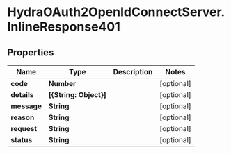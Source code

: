 # HydraOAuth2OpenIdConnectServer.InlineResponse401

## Properties
Name | Type | Description | Notes
------------ | ------------- | ------------- | -------------
**code** | **Number** |  | [optional] 
**details** | **[{String: Object}]** |  | [optional] 
**message** | **String** |  | [optional] 
**reason** | **String** |  | [optional] 
**request** | **String** |  | [optional] 
**status** | **String** |  | [optional] 


